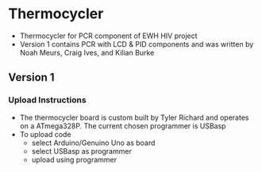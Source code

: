 # Thermocycler
  - Thermocycler for PCR component of EWH HIV project
  - Version 1 contains PCR with LCD & PID components and was written by Noah Meurs, Craig Ives, and Kilian Burke
## Version 1

### Upload Instructions
  - The thermocycler board is custom built by Tyler Richard and operates on a ATmega328P. The current chosen programmer is USBasp
  - To upload code
      - select Arduino/Genuino Uno as board
      - select USBasp as programmer
      - upload using programmer
  
  
  
